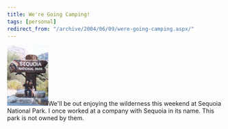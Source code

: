 ```yaml
---
title: We're Going Camping!
tags: [personal]
redirect_from: "/archive/2004/06/09/were-going-camping.aspx/"
---
```


![Sequoia National Park](/images/SequoiaNationalPark.jpg)We'll be out
enjoying the wilderness this weekend at Sequoia National Park. I once
worked at a company with Sequoia in its name. This park is not owned by
them.

